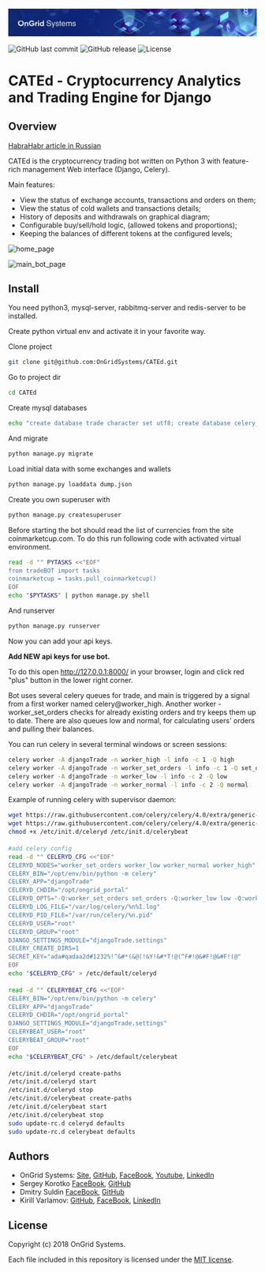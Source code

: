[![OnGrid Systems Blockchain Applications DApps Development](images/ongrid-systems-cover.png)](https://ongrid.pro/)

![GitHub last commit](https://img.shields.io/github/last-commit/OnGridSystems/CATEd.svg)
![GitHub release](https://img.shields.io/github/release/OnGridSystems/CATEd.svg)
![License](https://img.shields.io/github/license/OnGridSystems/CATEd.svg)


# CATEd - Cryptocurrency Analytics and Trading Engine for Django

## Overview

[HabraHabr article in Russian](https://habrahabr.ru/users/proofx/posts/)

CATEd is the cryptocurrency trading bot written on Python 3 with feature-rich management Web interface (Django, Celery).

Main features:
* View the status of exchange accounts, transactions and orders on them;
* View the status of cold wallets and transactions details;
* History of deposits and withdrawals on graphical diagram;
* Configurable buy/sell/hold logic, (allowed tokens and proportions);
* Keeping the balances of different tokens at the configured levels;

![home_page](https://github.com/OnGridSystems/CATEd/blob/master/images/home_page.jpg)

![main_bot_page](https://github.com/OnGridSystems/CATEd/blob/master/images/final_screen.jpg)

## Install

You need python3, mysql-server, rabbitmq-server and redis-server to be installed.

Create python virtual env and activate it in your favorite way.

Clone project
```sh
git clone git@github.com:OnGridSystems/CATEd.git
```
Go to project dir
```sh
cd CATEd
```
Create mysql databases
```sh
echo "create database trade character set utf8; create database celery_result; create database portal_ticker;" | mysql -u root
```
And migrate
```sh
python manage.py migrate
```
Load initial data with some exchanges and wallets
```sh
python manage.py loaddata dump.json
```

Create you own superuser with
```sh
python manage.py createsuperuser
```
Before starting the bot should read the list of currencies from the site coinmarketcup.com. To do this run following code
with activated virtual environment.
```sh 
read -d "" PYTASKS <<"EOF"
from tradeBOT import tasks
coinmarketcup = tasks.pull_coinmarketcup()
EOF
echo "$PYTASKS" | python manage.py shell
```
And runserver
```sh 
python manage.py runserver
```
Now you can add your api keys.

**Add NEW api keys for use bot.**

To do this open http://127.0.0.1:8000/ in your browser, login and click red "plus" button in the lower right corner.

Bot uses several celery queues for trade, and main is triggered by a signal from a first worker named celery@worker_high.
Another worker - worker_set_orders checks for already existing orders and try keeps them up to date.
There are also queues low and normal, for calculating users' orders and pulling their balances. 

You can run celery in several terminal windows or screen sessions:
```sh
celery worker -A djangoTrade -n worker_high -l info -c 1 -Q high
celery worker -A djangoTrade -n worker_set_orders -l info -c 1 -Q set_orders
celery worker -A djangoTrade -n worker_low -l info -c 2 -Q low
celery worker -A djangoTrade -n worker_normal -l info -c 2 -Q normal
```

Example of running celery with supervisor daemon:

```sh
wget https://raw.githubusercontent.com/celery/celery/4.0/extra/generic-init.d/celeryd -O /etc/init.d/celeryd
wget https://raw.githubusercontent.com/celery/celery/4.0/extra/generic-init.d/celerybeat -O /etc/init.d/celerybeat
chmod +x /etc/init.d/celeryd /etc/init.d/celerybeat

#add celery config
read -d "" CELERYD_CFG <<"EOF"
CELERYD_NODES="worker_set_orders worker_low worker_normal worker_high"
CELERY_BIN="/opt/env/bin/python -m celery"
CELERY_APP="djangoTrade"
CELERYD_CHDIR="/opt/ongrid_portal"
CELERYD_OPTS="-Q:worker_set_orders set_orders -Q:worker_low low -Q:worker_normal normal -Q:worker_high high -c:worker_set_orders 1 -c:worker_low 3 -c:worker_normal 3 -c:worker_high 1"
CELERYD_LOG_FILE="/var/log/celery/%n%I.log"
CELERYD_PID_FILE="/var/run/celery/%n.pid"
CELERYD_USER="root"
CELERYD_GROUP="root"
DJANGO_SETTINGS_MODULE="djangoTrade.settings"
CELERY_CREATE_DIRS=1
SECRET_KEY="ada#qadaa2d#1232%!^&#*(&@(!&Y!&#*T!@(^F#!@&#F!@&#F!(@"
EOF
echo "$CELERYD_CFG" > /etc/default/celeryd

read -d "" CELERYBEAT_CFG <<"EOF"
CELERY_BIN="/opt/env/bin/python -m celery"
CELERY_APP="djangoTrade"
CELERYD_CHDIR="/opt/ongrid_portal"
DJANGO_SETTINGS_MODULE="djangoTrade.settings"
CELERYBEAT_USER="root"
CELERYBEAT_GROUP="root"
EOF
echo "$CELERYBEAT_CFG" > /etc/default/celerybeat

/etc/init.d/celeryd create-paths
/etc/init.d/celeryd start
/etc/init.d/celeryd stop
/etc/init.d/celerybeat create-paths
/etc/init.d/celerybeat start
/etc/init.d/celerybeat stop
sudo update-rc.d celeryd defaults
sudo update-rc.d celerybeat defaults
```

## Authors
* OnGrid Systems: [Site](https://ongrid.pro), [GitHub](https://github.com/OnGridSystems/), [FaceBook](https://www.facebook.com/ongrid.pro/), [Youtube](https://www.youtube.com/channel/UCT8s-f1FInO6ivn_dp-W34g), [LinkedIn](https://www.linkedin.com/company/ongridpro/)
* Sergey Korotko [FaceBook](https://www.facebook.com/s.korotko), [GitHub](https://github.com/achievement008)
* Dmitry Suldin [FaceBook](https://www.facebook.com/novator.klin), [GitHub](https://github.com/Klyaus)
* Kirill Varlamov: [GitHub](https://github.com/ongrid/), [FaceBook](https://www.facebook.com/kirill.varlamov.12), [LinkedIn](https://www.linkedin.com/in/kvarlamo/)

## License

Copyright (c) 2018 OnGrid Systems.

Each file included in this repository is licensed under the [MIT license](LICENSE).
